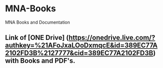 # MNA-Books
MNA Books and Documentation

## Link of [ONE Drive] (https://onedrive.live.com/?authkey=%21AFoJxaLOoDxmqcE&id=389EC77A2102FD3B%2127777&cid=389EC77A2102FD3B) with Books and PDF's.

